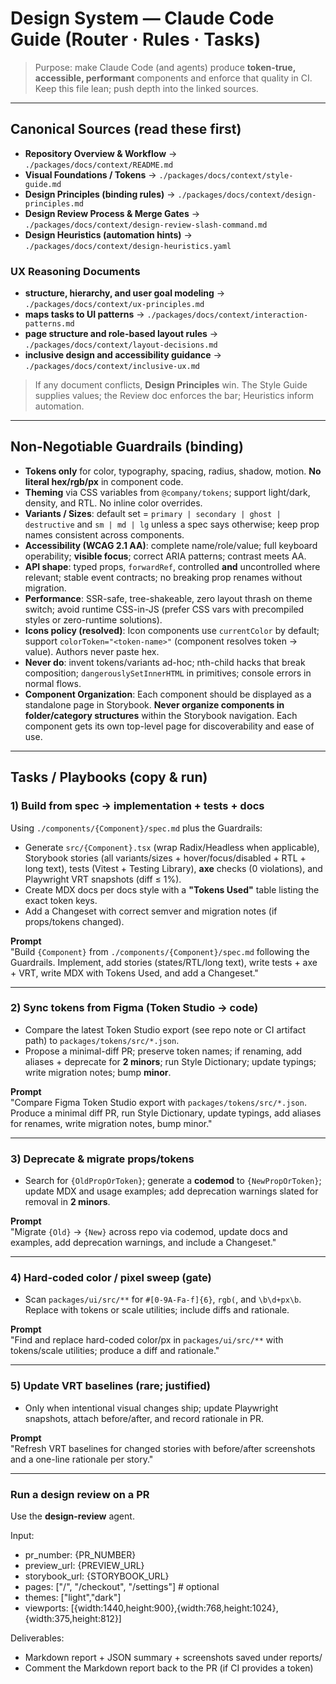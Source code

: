 # Design System — Claude Code Guide (Router · Rules · Tasks)

> Purpose: make Claude Code (and agents) produce **token-true, accessible, performant** components and enforce that quality in CI. Keep this file lean; push depth into the linked sources.

---

## Canonical Sources (read these first)

- **Repository Overview & Workflow** → `./packages/docs/context/README.md`
- **Visual Foundations / Tokens** → `./packages/docs/context/style-guide.md`
- **Design Principles (binding rules)** → `./packages/docs/context/design-principles.md`
- **Design Review Process & Merge Gates** → `./packages/docs/context/design-review-slash-command.md`
- **Design Heuristics (automation hints)** → `./packages/docs/context/design-heuristics.yaml`

### UX Reasoning Documents
- **structure, hierarchy, and user goal modeling** → `./packages/docs/context/ux-principles.md`
- **maps tasks to UI patterns** → `./packages/docs/context/interaction-patterns.md`
- **page structure and role-based layout rules** → `./packages/docs/context/layout-decisions.md`
- **inclusive design and accessibility guidance** → `./packages/docs/context/inclusive-ux.md`


> If any document conflicts, **Design Principles** win. The Style Guide supplies values; the Review doc enforces the bar; Heuristics inform automation.

---

## Non-Negotiable Guardrails (binding)

- **Tokens only** for color, typography, spacing, radius, shadow, motion. **No literal hex/rgb/px** in component code.
- **Theming** via CSS variables from `@company/tokens`; support light/dark, density, and RTL. No inline color overrides.
- **Variants / Sizes**: default set = `primary | secondary | ghost | destructive` and `sm | md | lg` unless a spec says otherwise; keep prop names consistent across components.
- **Accessibility (WCAG 2.1 AA)**: complete name/role/value; full keyboard operability; **visible focus**; correct ARIA patterns; contrast meets AA.
- **API shape**: typed props, `forwardRef`, controlled **and** uncontrolled where relevant; stable event contracts; no breaking prop renames without migration.
- **Performance**: SSR-safe, tree-shakeable, zero layout thrash on theme switch; avoid runtime CSS-in-JS (prefer CSS vars with precompiled styles or zero-runtime solutions).
- **Icons policy (resolved)**: Icon components use `currentColor` by default; support `colorToken="<token-name>"` (component resolves token → value). Authors never paste hex.
- **Never do**: invent tokens/variants ad-hoc; nth-child hacks that break composition; `dangerouslySetInnerHTML` in primitives; console errors in normal flows.
- **Component Organization**: Each component should be displayed as a standalone page in Storybook. **Never organize components in folder/category structures** within the Storybook navigation. Each component gets its own top-level page for discoverability and ease of use.

---

## Tasks / Playbooks (copy & run)

### 1) Build from spec → implementation + tests + docs
Using `./components/{Component}/spec.md` plus the Guardrails:
- Generate `src/{Component}.tsx` (wrap Radix/Headless when applicable), Storybook stories (all variants/sizes + hover/focus/disabled + RTL + long text), tests (Vitest + Testing Library), **axe** checks (0 violations), and Playwright VRT snapshots (diff ≤ 1%).
- Create MDX docs per docs style with a **"Tokens Used"** table listing the exact token keys.
- Add a Changeset with correct semver and migration notes (if props/tokens changed).

**Prompt**  
"Build `{Component}` from `./components/{Component}/spec.md` following the Guardrails. Implement, add stories (states/RTL/long text), write tests + axe + VRT, write MDX with Tokens Used, and add a Changeset."

---

### 2) Sync tokens from Figma (Token Studio → code)
- Compare the latest Token Studio export (see repo note or CI artifact path) to `packages/tokens/src/*.json`.
- Propose a minimal-diff PR; preserve token names; if renaming, add aliases + deprecate for **2 minors**; run Style Dictionary; update typings; write migration notes; bump **minor**.

**Prompt**  
"Compare Figma Token Studio export with `packages/tokens/src/*.json`. Produce a minimal diff PR, run Style Dictionary, update typings, add aliases for renames, write migration notes, bump minor."

---

### 3) Deprecate & migrate props/tokens
- Search for `{OldPropOrToken}`; generate a **codemod** to `{NewPropOrToken}`; update MDX and usage examples; add deprecation warnings slated for removal in **2 minors**.

**Prompt**  
"Migrate `{Old}` → `{New}` across repo via codemod, update docs and examples, add deprecation warnings, and include a Changeset."

---

### 4) Hard-coded color / pixel sweep (gate)
- Scan `packages/ui/src/**` for `#[0-9A-Fa-f]{6}`, `rgb(`, and `\b\d+px\b`. Replace with tokens or scale utilities; include diffs and rationale.

**Prompt**  
"Find and replace hard-coded color/px in `packages/ui/src/**` with tokens/scale utilities; produce a diff and rationale."

---

### 5) Update VRT baselines (rare; justified)
- Only when intentional visual changes ship; update Playwright snapshots, attach before/after, and record rationale in PR.

**Prompt**  
"Refresh VRT baselines for changed stories with before/after screenshots and a one-line rationale per story."

---

### Run a design review on a PR
Use the **design-review** agent.

Input:
- pr_number: {PR_NUMBER}
- preview_url: {PREVIEW_URL}
- storybook_url: {STORYBOOK_URL}
- pages: ["/", "/checkout", "/settings"]   # optional
- themes: ["light","dark"]
- viewports: [{width:1440,height:900},{width:768,height:1024},{width:375,height:812}]

Deliverables:
- Markdown report + JSON summary + screenshots saved under reports/
- Comment the Markdown report back to the PR (if CI provides a token)
